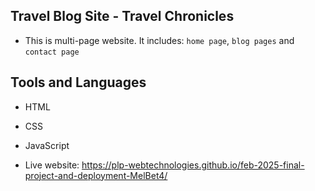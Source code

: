 ## Travel Blog Site - Travel Chronicles
- This is multi-page website. It includes: `home page`, `blog pages` and `contact page`

## Tools and Languages
- HTML
- CSS
- JavaScript

- Live website: https://plp-webtechnologies.github.io/feb-2025-final-project-and-deployment-MelBet4/
